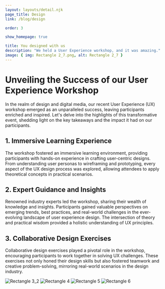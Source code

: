 ```yaml
---
layout: layouts/detail.njk
page_title: Design
link: /blog/design

order: 3

show_homepage: true

title: You designed with us
description: "We held a User Experience workshop, and it was amazing."
image: { img: Rectangle 2_7.png, alt: Rectangle 2_7 }
---
```


# Unveiling the Success of our User Experience Workshop

In the realm of design and digital media, our recent User Experience (UX) workshop emerged as an unparalleled success, leaving participants enriched and inspired. Let's delve into the highlights of this transformative event, shedding light on the key takeaways and the impact it had on our participants.

## 1. **Immersive Learning Experience**

The workshop fostered an immersive learning environment, providing participants with hands-on experience in crafting user-centric designs. From understanding user personas to wireframing and prototyping, every aspect of the UX design process was explored, allowing attendees to apply theoretical concepts in practical scenarios.

## 2. **Expert Guidance and Insights**

Renowned industry experts led the workshop, sharing their wealth of knowledge and insights. Participants gained valuable perspectives on emerging trends, best practices, and real-world challenges in the ever-evolving landscape of user experience design. The intersection of theory and practical wisdom provided a holistic understanding of UX principles.

## 3. **Collaborative Design Exercises**

Collaborative design exercises played a pivotal role in the workshop, encouraging participants to work together in solving UX challenges. These exercises not only honed their design skills but also fostered teamwork and creative problem-solving, mirroring real-world scenarios in the design industry.

<img src="/assets/images/Rectangle 3_2.png" alt="Rectangle 3_2">
<img src="/assets/images/Rectangle 4.png" alt="Rectangle 4">
<img src="/assets/images/Rectangle 5.png" alt="Rectangle 5">
<img src="/assets/images/Rectangle 6.png" alt="Rectangle 6">
